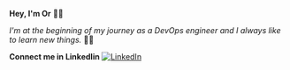 **Hey, I'm Or** 👨‍💼

*I'm at the beginning of my journey as a DevOps engineer and I always like to learn new things.* :technologist:

**Connect me in LinkedIin**
[![LinkedIn](https://user-images.githubusercontent.com/123837398/243134165-80b1f75a-1c18-48e5-bf29-6c1b887704ec.png)](https://www.linkedin.com/in/or-hen-24b3691b3/)
